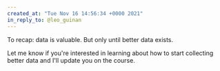 ```yaml
---
created_at: "Tue Nov 16 14:56:34 +0000 2021"
in_reply_to: @leo_guinan
---
```


To recap: data is valuable. But only until better data exists.

Let me know if you're interested in learning about how to start collecting better data and I'll update you on the course.